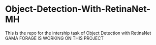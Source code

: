 # Object-Detection-With-RetinaNet-MH
This is the repo for the intership task of Object Detection with RetinaNet
GAMA FORAGE IS WORKING ON THIS PROJECT
